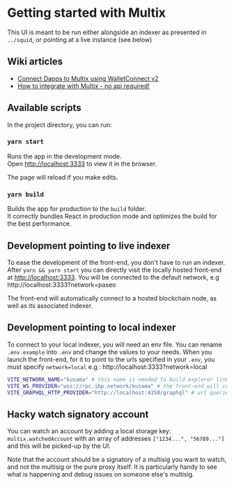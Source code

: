 # Getting started with Multix

This UI is meant to be run either alongside an indexer as presented in `../squid`, or pointing at a live instance (see below)

## Wiki articles

- [Connect Dapps to Multix using WalletConnect v2](https://github.com/ChainSafe/Multix/wiki/Connect-Dapps-to-Multix-using-WalletConnect-v2)
- [How to integrate with Multix - no api required!](https://github.com/ChainSafe/Multix/wiki/Multix-integration)

## Available scripts

In the project directory, you can run:

### `yarn start`

Runs the app in the development mode.\
Open [http://localhost:3333](http://localhost:3333) to view it in the browser.

The page will reload if you make edits.

### `yarn build`

Builds the app for production to the `build` folder.\
It correctly bundles React in production mode and optimizes the build for the best performance.

## Development pointing to live indexer

To ease the development of the front-end, you don't have to run an indexer.
After `yarn && yarn start` you can directly visit the locally hosted front-end at [http://localhost:3333](http://localhost:3333).
You will be connected to the default network, e.g http://localhost:3333?network=paseo

The front-end will automatically connect to a hosted blockchain node, as well as its associated indexer.

## Development pointing to local indexer

To connect to your local indexer, you will need an env file. You can rename `.env.example` into `.env` and change the values to your needs.
When you launch the front-end, for it to point to the urls specified in your `.env`, you must specify `network=local` e.g : http://localhost:3333?network=local

```bash
VITE_NETWORK_NAME="kusama" # this name is needed to build explorer links
VITE_WS_PROVIDER="wss://rpc.ibp.network/kusama" # the front-end will connect to this blockchain node
VITE_GRAPHQL_HTTP_PROVIDER="http://localhost:4350/graphql" # url queried for the indexer queries
```

## Hacky watch signatory account

You can watch an account by adding a local storage key: `multix.watchedAccount` with an array of addresses `["1234...", "56789..."]` and this will be picked-up by the UI.

Note that the account should be a signatory of a multisig you want to watch, and not the multisig or the pure proxy itself.
It is particularly handy to see what is happening and debug issues on someone else's multisig.
